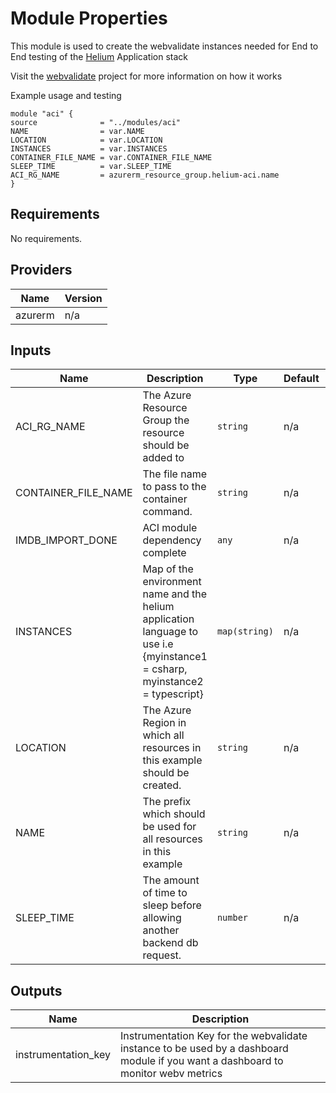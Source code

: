 # Module Properties

This module is used to create the webvalidate instances needed for End to End testing of the [Helium](https://github.com/retaildevcrews/helium) Application stack

Visit the [webvalidate](https://github.com/retaildevcrews/webvalidate) project for more information on how it works

Example usage and testing

```hcl
module "aci" {
source              = "../modules/aci"
NAME                = var.NAME
LOCATION            = var.LOCATION
INSTANCES           = var.INSTANCES
CONTAINER_FILE_NAME = var.CONTAINER_FILE_NAME
SLEEP_TIME          = var.SLEEP_TIME
ACI_RG_NAME         = azurerm_resource_group.helium-aci.name
}
```

## Requirements

No requirements.

## Providers

| Name | Version |
|------|---------|
| azurerm | n/a |

## Inputs

| Name | Description | Type | Default | Required |
|------|-------------|------|---------|:--------:|
| ACI\_RG\_NAME | The Azure Resource Group the resource should be added to | `string` | n/a | yes |
| CONTAINER\_FILE\_NAME | The file name to pass to the container command. | `string` | n/a | yes |
| IMDB\_IMPORT\_DONE | ACI module dependency complete | `any` | n/a | yes |
| INSTANCES | Map of the environment name and the helium application language to use i.e {myinstance1 = csharp, myinstance2 = typescript} | `map(string)` | n/a | yes |
| LOCATION | The Azure Region in which all resources in this example should be created. | `string` | n/a | yes |
| NAME | The prefix which should be used for all resources in this example | `string` | n/a | yes |
| SLEEP\_TIME | The amount of time to sleep before allowing another backend db request. | `number` | n/a | yes |

## Outputs

| Name | Description |
|------|-------------|
| instrumentation\_key | Instrumentation Key for the webvalidate instance to be used by a dashboard module if you want a dashboard to monitor webv metrics |
